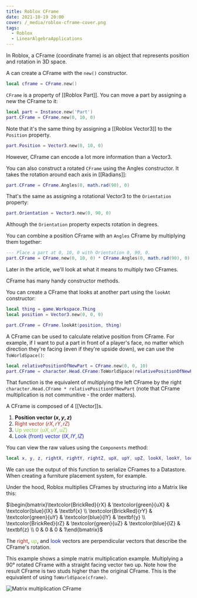 ```yaml
---
title: Roblox CFrame
date: 2021-10-19 20:00
cover: /_media/roblox-cframe-cover.png
tags:
  - Roblox
  - LinearAlgebraApplications
---
```


In Roblox, a CFrame (coordinate frame) is an object that represents position and rotation in 3D space.

A can create a CFrame with the `new()` constructor.

```lua
local cframe = CFrame.new()
```

`CFrame` is a property of [[Roblox Part]]. You can move a part by assigning a new the CFrame to it:

```lua
local part = Instance.new('Part')
part.CFrame = CFrame.new(0, 10, 0)
```

Note that it's the same thing by assigning a [[Roblox Vector3]] to the `Position` property.

```lua
part.Position = Vector3.new(0, 10, 0)
```

However, CFrame can encode a lot more information than a Vector3.

You can also construct a rotated `CFrame` using the Angles constructor. It takes the rotation around each axis in [[Radians]]:

```lua
part.CFrame = CFrame.Angles(0, math.rad(90), 0)
```

That's the same as assigning a rotational Vector3 to the `Orientation` property:

```lua
part.Orientation = Vector3.new(0, 90, 0)
```

Although the `Orientation` property expects rotation in degrees.

You can combine a position CFrame with an `Angles` CFrame by multiplying them together:

```lua
--- Place a part at 0, 10, 0 with Orientation 0, 90, 0.
part.CFrame = CFrame.new(0, 10, 0) * CFrame.Angles(0, math.rad(90), 0)
```

Later in the article, we'll look at what it means to multiply two CFrames.

CFrame has many handy constructor methods.

You can create a CFrame that looks at another part using the `lookAt` constructor:

```lua
local thing = game.Workspace.Thing
local position = Vector3.new(0, 0, 0)

part.CFrame = CFrame.lookAt(position, thing)
```

A CFrame can be used to calculate relative position from CFrame. For example, if I want to put a part in front of a player's face, no matter which direction they're facing (even if they're upside down), we can use the `ToWorldSpace()`:

```lua
local relativePositionOfNewPart = CFrame.new(0, 0, 10)
part.CFrame = character.Head.CFrame:ToWorldSpace(relativePositionOfNewPart)
```

That function is the equivalent of multiplying the left CFrame by the right  `character.Head.CFrame * relativePositionOfNewPart` (note that CFrame multiplication is not communitive - the order matters). 

A CFrame is composed of 4 [[Vector]]s. 

1. <strong>Position vector $(x, y, z)$</strong>
2. <font color="#A92C21">Right vector $(rX, rY, rZ)$</font>
3. <font color="#89CC4C">Up vector $(uX, uY, uZ)$</font>
4. <font color="#1220CB">Look (front) vector $(lX, lY, lZ)$</font>

You can view the raw values using the `Components` method: 

```lua
local x, y, z, rightX, rightY, rightZ, upX, upY, upZ, lookX, lookY, lookZ = cf:Components()
```

We can use the output of this function to serialize CFrames to a Datastore. When creating a furniture placement system, for example.

Under the hood, Roblox multiplies CFrames by structuring into a Matrix like this:

$\begin{bmatrix}\textcolor{BrickRed}{rX} & \textcolor{green}{uX} & \textcolor{blue}{lX} & \textbf{x} \\ \textcolor{BrickRed}{rY} & \textcolor{green}{uY} & \textcolor{blue}{lY} & \textbf{y} \\ \textcolor{BrickRed}{rZ} & \textcolor{green}{uZ} & \textcolor{blue}{lZ} & \textbf{z} \\ 0 & 0 & 0 & 1\end{bmatrix}$

The <font color="#A92C21">right</font>, <font color="#89CC4C">up</font>, and <font color="#1220CB">look</font> vectors are perpendicular vectors that describe the CFrame's rotation.

This example shows a simple matrix multiplication example. Multiplying a 90° rotated CFrame with a straight facing vector two up. Note how the result CFrame is two studs higher than the original CFrame. This is the equivalent of using `ToWorldSpace(cframe)`.

![Matrix multiplication CFrame](/_media/cframes-matrix-multiplication-cover.gif)